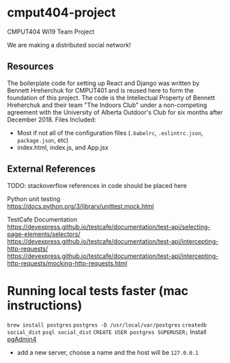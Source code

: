 # cmput404-project
CMPUT404 Wi19 Team Project

We are making a distributed social network!

## Resources
The boilerplate code for setting up React and Django was written by Bennett Hreherchuk for CMPUT401 and is reused here to form the foundation of this project. The code is the Intellectual Property of Bennett Hreherchuk and their team "The Indoors Club" under a non-competing agreement with the University of Alberta Outdoor's Club for six months after December 2018. 
Files Included:
 - Most if not all of the configuration files (`.babelrc`, `.eslintrc.json`, `package.json`, etc)
 - index.html, index.js, and App.jsx

## External References
TODO: stackoverflow references in code should be placed here

Python unit testing  
https://docs.python.org/3/library/unittest.mock.html  

TestCafe Documentation  
https://devexpress.github.io/testcafe/documentation/test-api/selecting-page-elements/selectors/  
https://devexpress.github.io/testcafe/documentation/test-api/intercepting-http-requests/  
https://devexpress.github.io/testcafe/documentation/test-api/intercepting-http-requests/mocking-http-requests.html  

# Running local tests faster (mac instructions)
`brew install postgres`
`postgres -D /usr/local/var/postgres`
`createdb social_dist`
`psql social_dist`
`CREATE USER postgres SUPERUSER;`
Install [pgAdmin4](https://www.pgadmin.org/download/pgadmin-4-macos/)
 * add a new server, choose a name and the host will be `127.0.0.1`